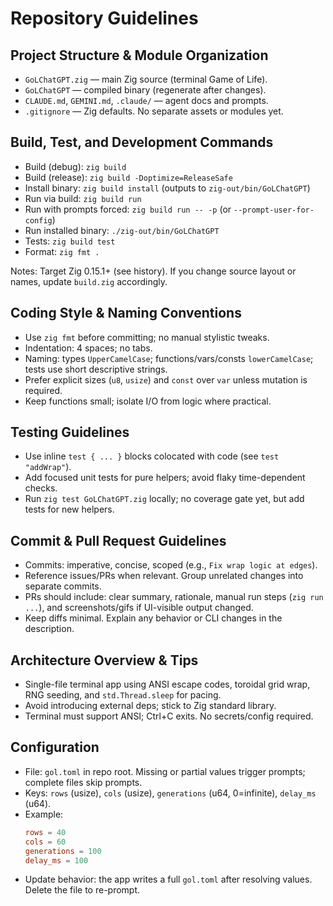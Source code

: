 # Repository Guidelines

## Project Structure & Module Organization
- `GoLChatGPT.zig` — main Zig source (terminal Game of Life).
- `GoLChatGPT` — compiled binary (regenerate after changes).
- `CLAUDE.md`, `GEMINI.md`, `.claude/` — agent docs and prompts.
- `.gitignore` — Zig defaults. No separate assets or modules yet.

## Build, Test, and Development Commands
- Build (debug): `zig build`
- Build (release): `zig build -Doptimize=ReleaseSafe`
- Install binary: `zig build install` (outputs to `zig-out/bin/GoLChatGPT`)
- Run via build: `zig build run`
- Run with prompts forced: `zig build run -- -p` (or `--prompt-user-for-config`)
- Run installed binary: `./zig-out/bin/GoLChatGPT`
- Tests: `zig build test`
- Format: `zig fmt .`

Notes: Target Zig 0.15.1+ (see history). If you change source layout or names, update `build.zig` accordingly.

## Coding Style & Naming Conventions
- Use `zig fmt` before committing; no manual stylistic tweaks.
- Indentation: 4 spaces; no tabs.
- Naming: types `UpperCamelCase`; functions/vars/consts `lowerCamelCase`; tests use short descriptive strings.
- Prefer explicit sizes (`u8`, `usize`) and `const` over `var` unless mutation is required.
- Keep functions small; isolate I/O from logic where practical.

## Testing Guidelines
- Use inline `test { ... }` blocks colocated with code (see `test "addWrap"`).
- Add focused unit tests for pure helpers; avoid flaky time-dependent checks.
- Run `zig test GoLChatGPT.zig` locally; no coverage gate yet, but add tests for new helpers.

## Commit & Pull Request Guidelines
- Commits: imperative, concise, scoped (e.g., `Fix wrap logic at edges`).
- Reference issues/PRs when relevant. Group unrelated changes into separate commits.
- PRs should include: clear summary, rationale, manual run steps (`zig run ...`), and screenshots/gifs if UI-visible output changed.
- Keep diffs minimal. Explain any behavior or CLI changes in the description.

## Architecture Overview & Tips
- Single-file terminal app using ANSI escape codes, toroidal grid wrap, RNG seeding, and `std.Thread.sleep` for pacing.
- Avoid introducing external deps; stick to Zig standard library.
- Terminal must support ANSI; Ctrl+C exits. No secrets/config required.

## Configuration
- File: `gol.toml` in repo root. Missing or partial values trigger prompts; complete files skip prompts.
- Keys: `rows` (usize), `cols` (usize), `generations` (u64, 0=infinite), `delay_ms` (u64).
- Example:
  ```toml
  rows = 40
  cols = 60
  generations = 100
  delay_ms = 100
  ```
- Update behavior: the app writes a full `gol.toml` after resolving values. Delete the file to re-prompt.
